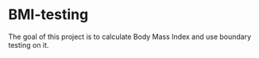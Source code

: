 # BMI-testing

The goal of this project is to calculate Body Mass Index and use boundary testing on it. 
